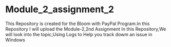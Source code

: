 # Module_2_assignment_2
This Repository is created for the Bloom with PayPal Program.In this Repository I will upload the Module-2,2nd Assignment
In this Repository,We will look into the topic,Using Logs to Help you track dowm an issue in Windows
